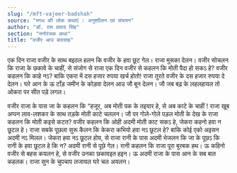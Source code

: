 ```yaml
---
slug: "/mft-vajeer-badshah"
source: "मगध की लोक कथाएं : अनुशाीलन एवं संचयन"
author: "डॉ. राम प्रसाद सिंह"
section: "मनोरंजक कथा"
title: "वजीर आउ बादसाह"
---
```

एक दिन राजा वजीर के साथ बइठल हलन कि वजीर के हवा छूट गेल। राजा मुसका देलन। वजीर सोचलन कि राजा के छकावे के चाहीं, से संजोग से राजा एक दिन वजीर से कहलन कि मोती पैदा हो सकऽ हे? वजीर कहलन कि काहे नऽ?  बाकि एकरा में दस हजार रुपया खर्च होतो! राजा तुरते वजीर के दस हजार रुपया दे देलन। घरे आन के ऊ टाँड़ जमीन के कोड़वा देलन आउ जौ बून देलन। जौ जब बढ़ के लहलहायल तो ओकरा पर सीत पड़े लगल। 

वजीर राजा के पास जा के कहलन कि “हजूर, अब मोती पक के तइयार हे, से अब काटे के चाहीं ! राजा खूब अप्पन लाव-लशकर के साथ तड़के मोती काटे चललन। जौ पर गोले-गोले पड़ल मोती के देख के राजा कहलन कि मोती कइसे कटत? वजीर कहलन कि ओही अदमी मोती काट सकऽ हे, जेकरा कहनो हवा न छूटल हे। राजा सबके पूछला सुरू कैलन कि केकरा कभियो हवा नऽ छूटल हे?  बाकि कोई एको अइसन अदमी नऽ मिलल। जेकरा हवा नऽ छूटल होय, से राजा रानी के पास अदमी भेजलन कि जा के पूछऽ कि रानी के हवा छूटल हे कि न? अदमी रानी से पूछे गेल। रानी कहलन कि राजा पूरा बुरबक हथ। ऊ कहिनो वजीर से बहस कयलन हे, से वजीर उनका छकावइत हइन। ऊ अदमी राजा के पास आन के सब बात कहलक। राजा सुन के चुपचाप लजायल घरे चल अयलन। 